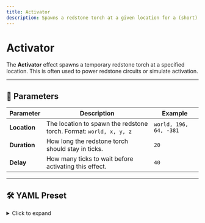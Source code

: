 ```yaml
---
title: Activator
description: Spawns a redstone torch at a given location for a (short) period of time.
---
```


# Activator

The **Activator** effect spawns a temporary redstone torch at a specified location. This is often used to power redstone
circuits or simulate activation.

---

## 🧾 Parameters

| Parameter    | Description                                                        | Example                |
|--------------|--------------------------------------------------------------------|------------------------|
| **Location** | The location to spawn the redstone torch. Format: `world, x, y, z` | `world, 196, 64, -381` |
| **Duration** | How long the redstone torch should stay in ticks.                  | `20`                   |
| **Delay**    | How many ticks to wait before activating this effect.              | `40`                   |

---

## 🛠️ YAML Preset

<details>
  <summary>Click to expand</summary>

```yaml
'1':
  Type: ACTIVATOR
  Location: world, 0, 0, 0
  Duration: 5
  Delay: 0
```
</details>
